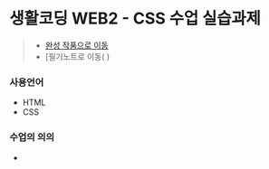 # 생활코딩 WEB2 - CSS 수업 실습과제
> * [완성 작품으로 이동](https://kshyun1223.github.io/web2_css/)
> * [필기노트로 이동( )

### 사용언어
* HTML
* CSS

### 수업의 의의
* 
